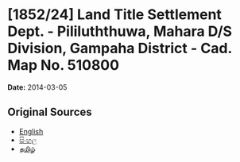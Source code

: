# [1852/24] Land Title Settlement Dept. - Pililuththuwa, Mahara D/S Division, Gampaha District - Cad. Map No. 510800

**Date:** 2014-03-05

## Original Sources

- [English](https://documents.gov.lk/view/extra-gazettes/2014/3/1852-24_E.pdf)
- [සිංහල](https://documents.gov.lk/view/extra-gazettes/2014/3/1852-24_S.pdf)
- [தமிழ்](https://documents.gov.lk/view/extra-gazettes/2014/3/1852-24_T.pdf)
